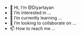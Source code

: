 - 👋 Hi, I’m @Diyartayan
- 👀 I’m interested in ...
- 🌱 I’m currently learning ...
- 💞️ I’m looking to collaborate on ...
- 📫 How to reach me ...

<!---{diyar__.can65"baran_0065"omer__.can66"}
Diyartayan/Diyartayan is a ✨ special ✨ repository because its `README.md` (this file) appears on your GitHub profile.
You can click the Preview link to take a look at your changes.
--->
